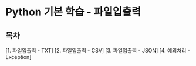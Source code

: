 # Python 기본 학습 - 파일입출력

## 목차

[1. 파일입출력 - TXT]
[2. 파일입출력 - CSV]
[3. 파일입출력 - JSON]
[4. 예외처리 - Exception]
